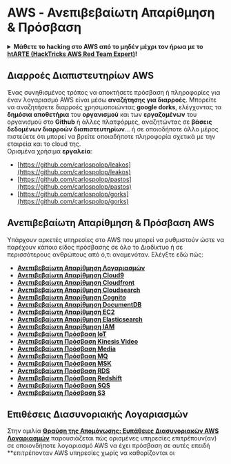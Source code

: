 # AWS - Ανεπιβεβαίωτη Απαρίθμηση & Πρόσβαση

<details>

<summary><strong>Μάθετε το hacking στο AWS από το μηδέν μέχρι τον ήρωα με το</strong> <a href="https://training.hacktricks.xyz/courses/arte"><strong>htARTE (HackTricks AWS Red Team Expert)</strong></a><strong>!</strong></summary>

Άλλοι τρόποι για να υποστηρίξετε το HackTricks:

* Εάν θέλετε να δείτε την **εταιρεία σας να διαφημίζεται στο HackTricks** ή να **κατεβάσετε το HackTricks σε μορφή PDF** ελέγξτε τα [**ΣΧΕΔΙΑ ΣΥΝΔΡΟΜΗΣ**](https://github.com/sponsors/carlospolop)!
* Αποκτήστε το [**επίσημο PEASS & HackTricks swag**](https://peass.creator-spring.com)
* Ανακαλύψτε [**την Οικογένεια PEASS**](https://opensea.io/collection/the-peass-family), τη συλλογή μας από αποκλειστικά [**NFTs**](https://opensea.io/collection/the-peass-family)
* **Συμμετάσχετε** στην 💬 [**ομάδα Discord**](https://discord.gg/hRep4RUj7f) ή στην [**ομάδα telegram**](https://t.me/peass) ή **ακολουθήστε** μας στο **Twitter** 🐦 [**@hacktricks_live**](https://twitter.com/hacktricks_live)**.**
* **Μοιραστείτε τα κόλπα σας στο hacking υποβάλλοντας PRs** στα αποθετήρια [**HackTricks**](https://github.com/carlospolop/hacktricks) και [**HackTricks Cloud**](https://github.com/carlospolop/hacktricks-cloud) github.

</details>

## Διαρροές Διαπιστευτηρίων AWS

Ένας συνηθισμένος τρόπος να αποκτήσετε πρόσβαση ή πληροφορίες για έναν λογαριασμό AWS είναι μέσω **αναζήτησης για διαρροές**. Μπορείτε να αναζητήσετε διαρροές χρησιμοποιώντας **google dorks**, ελέγχοντας τα **δημόσια αποθετήρια** του **οργανισμού** και των **εργαζομένων** του οργανισμού στο **Github** ή άλλες πλατφόρμες, αναζητώντας σε **βάσεις δεδομένων διαρροών διαπιστευτηρίων**... ή σε οποιοδήποτε άλλο μέρος πιστεύετε ότι μπορεί να βρείτε οποιαδήποτε πληροφορία σχετικά με την εταιρεία και το cloud της.\
Ορισμένα χρήσιμα **εργαλεία**:

* [https://github.com/carlospolop/leakos](https://github.com/carlospolop/leakos)
* [https://github.com/carlospolop/pastos](https://github.com/carlospolop/pastos)
* [https://github.com/carlospolop/gorks](https://github.com/carlospolop/gorks)

## Ανεπιβεβαίωτη Απαρίθμηση & Πρόσβαση AWS

Υπάρχουν αρκετές υπηρεσίες στο AWS που μπορεί να ρυθμιστούν ώστε να παρέχουν κάποιο είδος πρόσβασης σε όλο το Διαδίκτυο ή σε περισσότερους ανθρώπους από ό,τι αναμενόταν. Ελέγξτε εδώ πώς:

* ****[**Ανεπιβεβαίωτη Απαρίθμηση Λογαριασμών**](aws-accounts-unauthenticated-enum.md)****
* ****[**Ανεπιβεβαίωτη Απαρίθμηση Cloud9**](broken-reference)****
* ****[**Ανεπιβεβαίωτη Απαρίθμηση Cloudfront**](aws-cloudfront-unauthenticated-enum.md)****
* ****[**Ανεπιβεβαίωτη Απαρίθμηση Cloudsearch**](broken-reference)****
* ****[**Ανεπιβεβαίωτη Απαρίθμηση Cognito**](aws-cognito-unauthenticated-enum.md)****
* ****[**Ανεπιβεβαίωτη Απαρίθμηση DocumentDB**](aws-documentdb-enum.md)****
* ****[**Ανεπιβεβαίωτη Απαρίθμηση EC2**](aws-ec2-unauthenticated-enum.md)****
* ****[**Ανεπιβεβαίωτη Απαρίθμηση Elasticsearch**](aws-elasticsearch-unauthenticated-enum.md)****
* ****[**Ανεπιβεβαίωτη Απαρίθμηση IAM**](../../aws-pentesting/aws-unauthenticated-enum-access/aws-iam-and-sts-unauthenticated-enum.md)****
* ****[**Ανεπιβεβαίωτη Πρόσβαση IoT**](aws-iot-unauthenticated-enum.md)****
* ****[**Ανεπιβεβαίωτη Πρόσβαση Kinesis Video**](aws-kinesis-video-unauthenticated-enum.md)****
* ****[**Ανεπιβεβαίωτη Πρόσβαση Media**](aws-media-unauthenticated-enum.md)****
* ****[**Ανεπιβεβαίωτη Πρόσβαση MQ**](aws-mq-unauthenticated-enum.md)****
* ****[**Ανεπιβεβαίωτη Πρόσβαση MSK**](aws-msk-unauthenticated-enum.md)****
* ****[**Ανεπιβεβαίωτη Πρόσβαση RDS**](aws-rds-unauthenticated-enum.md)****
* ****[**Ανεπιβεβαίωτη Πρόσβαση Redshift**](aws-redshift-unauthenticated-enum.md)****
* ****[**Ανεπιβεβαίωτη Πρόσβαση SQS**](aws-sqs-unauthenticated-enum.md)****
* ****[**Ανεπιβεβαίωτη Πρόσβαση S3**](aws-s3-unauthenticated-enum.md)****

## Επιθέσεις Διασυνοριακής Λογαριασμών

Στην ομιλία [**Θραύση της Απομόνωσης: Ευπάθειες Διασυνοριακών AWS Λογαριασμών**](https://www.youtube.com/watch?v=JfEFIcpJ2wk) παρουσιάζεται πώς ορισμένες υπηρεσίες επιτρέπουν(αν) σε οποιονδήποτε λογαριασμό AWS να έχει πρόσβαση σε αυτές επειδή **επιτρέπονταν AWS υπηρεσίες χωρίς να καθορίζονται οι
